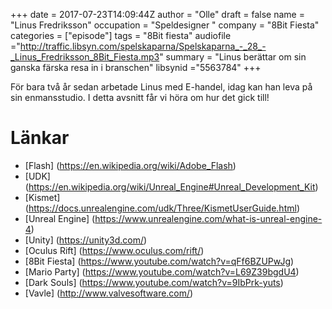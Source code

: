 +++
date = 2017-07-23T14:09:44Z
author = "Olle"
draft = false
name = "Linus Fredriksson"
occupation = "Speldesigner "
company = "8Bit Fiesta"
categories = ["episode"]
tags = "8Bit fiesta"
audiofile ="http://traffic.libsyn.com/spelskaparna/Spelskaparna_-_28_-_Linus_Fredriksson_8Bit_Fiesta.mp3"
summary = "Linus berättar om sin ganska färska resa in i branschen"
libsynid ="5563784"
+++

För bara två år sedan arbetade Linus med E-handel, idag kan han leva på
sin enmansstudio. I detta avsnitt får vi höra om hur det gick till!


# Länkar
* [Flash] (https://en.wikipedia.org/wiki/Adobe_Flash)
* [UDK] (https://en.wikipedia.org/wiki/Unreal_Engine#Unreal_Development_Kit)
* [Kismet] (https://docs.unrealengine.com/udk/Three/KismetUserGuide.html)
* [Unreal Engine] (https://www.unrealengine.com/what-is-unreal-engine-4)
* [Unity] (https://unity3d.com/)
* [Oculus Rift] (https://www.oculus.com/rift/)
* [8Bit Fiesta] (https://www.youtube.com/watch?v=qFf6BZUPwJg)
* [Mario Party] (https://www.youtube.com/watch?v=L69Z39bgdU4)
* [Dark Souls] (https://www.youtube.com/watch?v=9IbPrk-yuts)
* [Vavle] (http://www.valvesoftware.com/)
